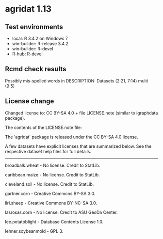 # agridat 1.13

## Test environments

* local: R 3.4.2 on Windows 7
* win-builder: R-release 3.4.2
* win-builder: R-devel
* R-hub: R-devel

## Rcmd check results

Possibly mis-spelled words in DESCRIPTION:
  Datasets (2:21, 7:14)
  multi (9:5)

## License change

Changed license to: CC BY-SA 4.0 + file LICENSE.note (similar to igraphdata package).

The contents of the LICENSE.note file:

The 'agridat' package is released under the CC BY-SA 4.0 license.

A few datasets have explicit licenses that are summarized below.
See the respective dataset help files for full details.

-----

broadbalk.wheat - No license. Credit to StatLib.

caribbean.maize - No license. Credit to StatLib.

cleveland.soil - No license. Credit to StatLib.

gartner.corn - Creative Commons BY-SA 3.0.

ilri.sheep - Creative Commons BY-NC-SA 3.0. 

lasrosas.corn - No license. Credit to ASU GeoDa Center.

lee.potatoblight - Database Contents License 1.0.

lehner.soybeanmold - GPL 3.
